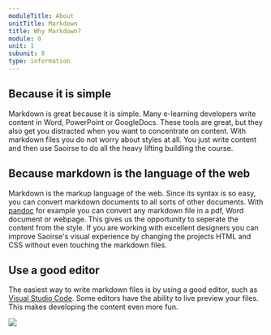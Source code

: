 ```yaml
---
moduleTitle: About
unitTitle: Markdown
title: Why Markdown?
module: 0
unit: 1
subunit: 0
type: information
---
```



## Because it is simple

Markdown is great because it is simple. Many e-learning developers write content in Word, PowerPoint or GoogleDocs. These tools are great, but they also get you distracted when you want to concentrate on content. With markdown files you do not worry about styles at all. You just write content and then use Saoirse to do all the heavy lifting buildling the course.

## Because markdown is the language of the web

Markdown is the markup language of the web. Since its syntax is so easy, you can convert markdown documents to all sorts of other documents. With [pandoc](https://pandoc.org/) for example you can convert any markdown file in a pdf, Word document or webpage. This gives us the opportunity to seperate the content from the style. If you are working with excellent designers you can improve Saoirse's visual experience by changing the projects HTML and CSS without even touching the markdown files. 

## Use a good editor

The easiest way to write markdown files is by using a good editor, such as [Visual Studio Code](https://code.visualstudio.com/). Some editors have the ability to live preview your files. This makes developing the content even more fun.

![](live_preview.png)